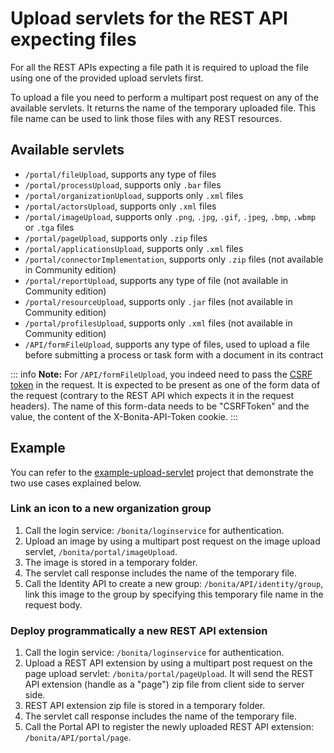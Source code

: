 # Upload servlets for the REST API expecting files

For all the REST APIs expecting a file path it is required to upload the file using one of the provided upload servlets first.  

To upload a file you need to perform a multipart post request on any of the available servlets.
It returns the name of the temporary uploaded file.
This file name can be used to link those files with any REST resources.

## Available servlets

- `/portal/fileUpload`, supports any type of files
- `/portal/processUpload`, supports only `.bar` files
- `/portal/organizationUpload`, supports only `.xml` files
- `/portal/actorsUpload`, supports only `.xml` files
- `/portal/imageUpload`, supports only `.png`, `.jpg`, `.gif`, `.jpeg`, `.bmp`, `.wbmp` or `.tga` files
- `/portal/pageUpload`, supports only `.zip` files
- `/portal/applicationsUpload`, supports only `.xml` files
- `/portal/connectorImplementation`, supports only `.zip` files (not available in Community edition)
- `/portal/reportUpload`, supports any type of file (not available in Community edition)
- `/portal/resourceUpload`, supports only `.jar` files (not available in Community edition)
- `/portal/profilesUpload`, supports only `.xml` files (not available in Community edition)
- `/API/formFileUpload`, supports any type of files, used to upload a file before submitting a process or task form with a document in its contract

::: info
**Note:** For `/API/formFileUpload`, you indeed need to pass the [CSRF token](csrf-security.md) in the request. It is expected to be present as one of the form data of the request (contrary to the REST API which expects it in the request headers). The name of this form-data needs to be "CSRFToken" and the value, the content of the X-Bonita-API-Token cookie.
:::

## Example

You can refer to the [example-upload-servlet](https://github.com/Bonitasoft-Community/example-upload-sevlet) project that demonstrate the two use cases explained below.

### Link an icon to a new organization group

1. Call the login service: `/bonita/loginservice` for authentication.
2. Upload an image by using a multipart post request on the image upload servlet, `/bonita/portal/imageUpload`.
3. The image is stored in a temporary folder.
4. The servlet call response includes the name of the temporary file.
5. Call the Identity API to create a new group: `/bonita/API/identity/group`, link this image to the group by specifying this temporary file name in the request body.

### Deploy programmatically a new REST API extension

1. Call the login service: `/bonita/loginservice` for authentication.
2. Upload a REST API extension by using a multipart post request on the page upload servlet: `/bonita/portal/pageUpload`. It will send the REST API extension (handle as a "page") zip file from client side to server side.
3. REST API extension zip file is stored in a temporary folder.
4. The servlet call response includes the name of the temporary file.
5. Call the Portal API to register the newly uploaded REST API extension: `/bonita/API/portal/page`.
